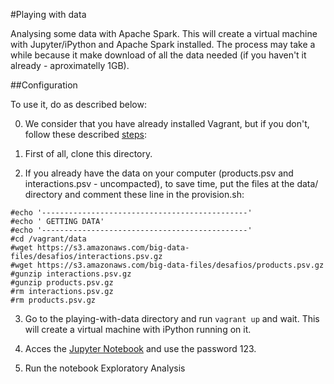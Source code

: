 #Playing with data

Analysing some data with Apache Spark. This will create a virtual machine with Jupyter/iPython and Apache Spark installed. The process may take a while because it make download of all the data needed (if you  haven't it already - aproximatelly 1GB). 

##Configuration

To use it, do as described below:

0. We consider that you have already installed Vagrant, but if you don't, follow these described [steps](https://www.vagrantup.com/docs/installation/):

1. First of all, clone this directory.

2. If you already have the data on your computer (products.psv and interactions.psv - uncompacted), to save time, put the files at the data/ directory and comment these line in the provision.sh:

```
#echo '----------------------------------------------'
#echo ' GETTING DATA'
#echo '----------------------------------------------'
#cd /vagrant/data
#wget https://s3.amazonaws.com/big-data-files/desafios/interactions.psv.gz
#wget https://s3.amazonaws.com/big-data-files/desafios/products.psv.gz
#gunzip interactions.psv.gz
#gunzip products.psv.gz
#rm interactions.psv.gz
#rm products.psv.gz
```

3. Go to the playing-with-data directory and run `vagrant up` and wait. This will create a virtual machine with iPython running on it.

4. Acces the [Jupyter Notebook](http://192.168.33.10:8888) and use the password 123.

5. Run the notebook Exploratory Analysis
